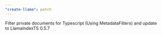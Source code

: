 ```yaml
---
"create-llama": patch
---
```


Filter private documents for Typescript (Using MetadataFilters) and update to LlamaIndexTS 0.5.7
